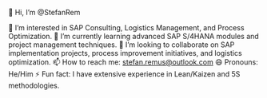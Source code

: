 👋 Hi, I’m @StefanRem

👀 I’m interested in SAP Consulting, Logistics Management, and Process Optimization.
🌱 I’m currently learning advanced SAP S/4HANA modules and project management techniques.
💞️ I’m looking to collaborate on SAP implementation projects, process improvement initiatives, and logistics optimization.
📫 How to reach me: stefan.remus@outlook.com
😄 Pronouns: He/Him
⚡ Fun fact: I have extensive experience in Lean/Kaizen and 5S methodologies.

<!---
StefanRem/StefanRem is a ✨ special ✨ repository because its `README.md` (this file) appears on your GitHub profile.
You can click the Preview link to take a look at your changes.
--->
